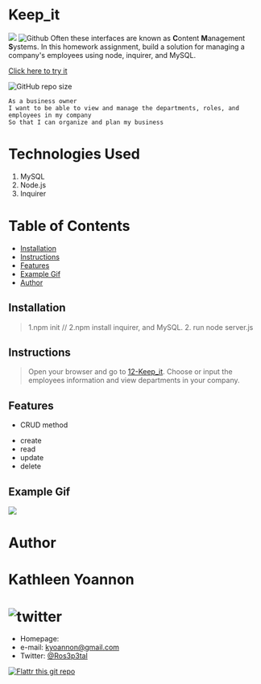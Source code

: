 # Keep_it
![](https://img.shields.io/badge/Employee-start-181717?style=social&logo=mySQL)
![Github](https://img.shields.io/badge/Tracker-start-181717?style=plastic&logo=nodemon)
 Often these interfaces are known as **C**ontent **M**anagement **S**ystems. In this homework assignment, 
 build a solution for managing a company's employees using node, inquirer, and MySQL.

[Click here to try it](https://employeetr.herokuapp.com/)

![GitHub repo size](https://img.shields.io/github/repo-size/Kathleen-Y/12-Keep_it?logo=github)

```
As a business owner
I want to be able to view and manage the departments, roles, and employees in my company
So that I can organize and plan my business
```

# Technologies Used

1. MySQL
2. Node.js
2. Inquirer

# Table of Contents

* [Installation](#installation)
* [Instructions](#instructions)
* [Features](#features)
* [Example Gif](#example-gif)
* [Author](#author)

## Installation
> 1.npm init // 2.npm install inquirer, and MySQL.
> 2. run node server.js

## Instructions
> Open your browser and go to [12-Keep_it](https://employeetr.herokuapp.com/). Choose or input the employees information and view departments in your company. 

## Features
* CRUD method
- create
- read
- update
- delete

## Example Gif
![](public/assets/img/12-Keep_it.gif)

# Author
Kathleen Yoannon
================
![twitter](https://twitter.com/Ros3p3tal)
======

* Homepage: 
* e-mail: kyoannon@gmail.com
* Twitter: [@Ros3p3tal](https://twitter.com/Ros3p3tal "Ros3p3tal on twitter")

[![Flattr this git repo](http://api.flattr.com/button/flattr-badge-large.png)](https://flattr.com/submit/auto?user_id=username&url=https://github.com/username/sw-name&title=sw-name&language=&tags=github&category=software) 

